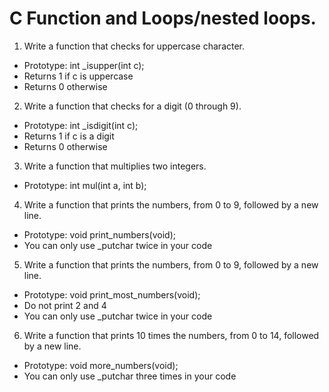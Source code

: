 # C Function and Loops/nested loops.
1. Write a function that checks for uppercase character.
  * Prototype: int _isupper(int c);
  * Returns 1 if c is uppercase
  * Returns 0 otherwise
2. Write a function that checks for a digit (0 through 9).
  * Prototype: int _isdigit(int c);
  * Returns 1 if c is a digit
  * Returns 0 otherwise
3. Write a function that multiplies two integers.
  * Prototype: int mul(int a, int b);
4. Write a function that prints the numbers, from 0 to 9, followed by a new line.
  * Prototype: void print_numbers(void);
  * You can only use _putchar twice in your code
5. Write a function that prints the numbers, from 0 to 9, followed by a new line.
  * Prototype: void print_most_numbers(void);
  * Do not print 2 and 4
  * You can only use _putchar twice in your code
6. Write a function that prints 10 times the numbers, from 0 to 14, followed by a new line.
  * Prototype: void more_numbers(void);
  * You can only use _putchar three times in your code
